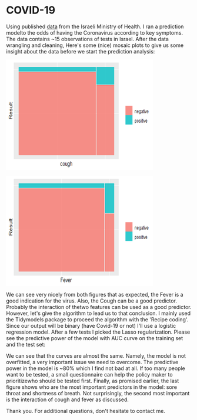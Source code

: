 # COVID-19
Using published [data](https://data.gov.il/dataset/covid-19/resource/d337959a-020a-4ed3-84f7-fca182292308) from the Israeli Ministry of Health. I ran a prediction modelto the odds of having the Coronavirus according to key symptoms. The data contains ~15 observations of tests in Israel.
After the data wrangling and cleaning, Here's some (nice) mosaic plots to give us some insight about the data before we start the prediction analysis:

<a><img src="https://github.com/elior631/COVID-19/blob/master/Rplot-%20cough.png?raw=true" alt="Cough" width="400" height="300" /></a>

<a><img src="https://github.com/elior631/COVID-19/blob/master/Rplot-fever%20-mosaic.png?raw=true" alt="Fever" align="center" width="400" height="300" /></a>


We can see very nicely from both figures that as expected, the Fever is a good indication for the virus. Also, the Cough can be a good predictor. Probably the interaction of thetwo features can be used as a good predictor. However, let's give the algorithm to lead us to that conclusion.
I mainly used the Tidymodels package to proceed the algorithm with the 'Recipe coding'. Since our output will be binary (have Covid-19 or not) I'll use a logistic regression model. After a few tests I picked the Lasso regularization. Please see the predictive power of the model with AUC curve on the training set and the test set:


We can see that the curves are almost the same. Namely, the model is not overfitted, a very important issue we need to overcome.
The predictive power in the model is ~80% which I find not bad at all. If too many people want to be tested, a small questionnaire can help the policy maker to prioritizewho should be tested first.
Finally, as promised earlier, the last figure shows who are the most important predictors in the model: sore throat and shortness of breath. Not surprisingly, the second most important is the interaction of cough and fever as discussed.

Thank you.
For additional questions, don't hesitate to contact me.
